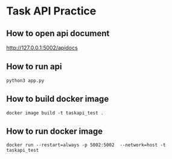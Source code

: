 # Task API Practice

## How to open api document

http://127.0.0.1:5002/apidocs

## How to run api
```
python3 app.py

```
## How to build docker image

```
docker image build -t taskapi_test .

```
 
## How to run docker image

```
docker run --restart=always -p 5002:5002  --network=host -t taskapi_test

```